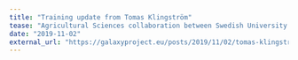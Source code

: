 ```yaml
---
title: "Training update from Tomas Klingström"
tease: "Agricultural Sciences collaboration between Swedish University of Agricultural sciences researchers and the Agricultural Research Council in South Africa"
date: "2019-11-02"
external_url: "https://galaxyproject.eu/posts/2019/11/02/tomas-klingstroem-training-update/"
---
```

